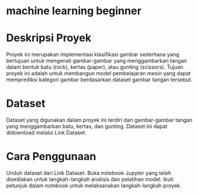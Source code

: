 # machine learning beginner

# Deskripsi Proyek
Proyek ini merupakan implementasi klasifikasi gambar sederhana yang bertujuan untuk mengenali gambar-gambar yang menggambarkan tangan dalam bentuk batu (rock), kertas (paper), atau gunting (scissors). Tujuan proyek ini adalah untuk membangun model pembelajaran mesin yang dapat memprediksi kategori gambar berdasarkan dataset gambar tangan tersebut.

# Dataset
Dataset yang digunakan dalam proyek ini terdiri dari gambar-gambar tangan yang menggambarkan batu, kertas, dan gunting. Dataset ini dapat didownload melalui Link Dataset.

# Cara Penggunaan
Unduh dataset dari Link Dataset.
Buka notebook Jupyter yang telah disediakan untuk langkah-langkah analisis dan pelatihan model.
Ikuti petunjuk dalam notebook untuk melaksanakan langkah-langkah proyek.
